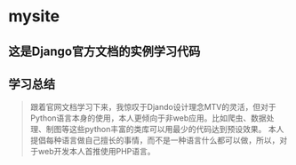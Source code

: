 # mysite

## 这是Django官方文档的实例学习代码

## 学习总结
> 跟着官网文档学习下来，我惊叹于Djando设计理念MTV的灵活，但对于Python语言本身的使用，本人更倾向于非web应用。比如爬虫、数据处理、制图等这些python丰富的类库可以用最少的代码达到预设效果。
本人提倡每种语言做自己擅长的事情，而不是一种语言什么都可以做，所以，对于web开发本人首推使用PHP语言。
